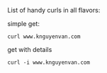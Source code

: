 List of handy curls in all flavors:

simple get:
```
curl www.knguyenvan.com
```

get with details
```
curl -i www.knguyenvan.com
```